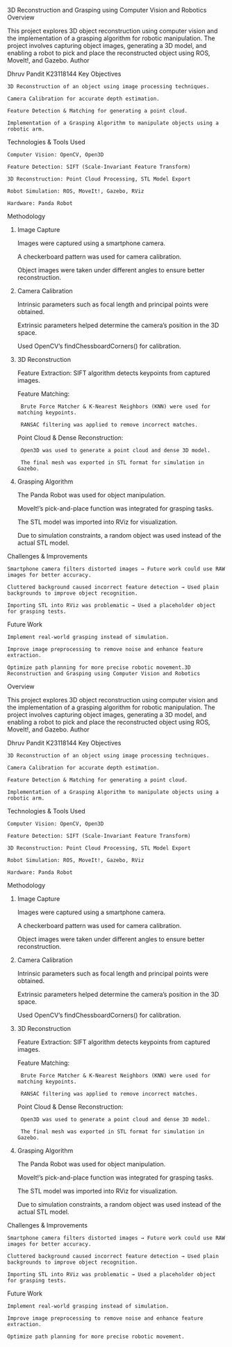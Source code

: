 3D Reconstruction and Grasping using Computer Vision and Robotics
Overview

This project explores 3D object reconstruction using computer vision and the implementation of a grasping algorithm for robotic manipulation. The project involves capturing object images, generating a 3D model, and enabling a robot to pick and place the reconstructed object using ROS, MoveIt!, and Gazebo.
Author

Dhruv Pandit
K23118144
Key Objectives

    3D Reconstruction of an object using image processing techniques.

    Camera Calibration for accurate depth estimation.

    Feature Detection & Matching for generating a point cloud.

    Implementation of a Grasping Algorithm to manipulate objects using a robotic arm.

Technologies & Tools Used

    Computer Vision: OpenCV, Open3D

    Feature Detection: SIFT (Scale-Invariant Feature Transform)

    3D Reconstruction: Point Cloud Processing, STL Model Export

    Robot Simulation: ROS, MoveIt!, Gazebo, RViz

    Hardware: Panda Robot

Methodology
1. Image Capture

    Images were captured using a smartphone camera.

    A checkerboard pattern was used for camera calibration.

    Object images were taken under different angles to ensure better reconstruction.

2. Camera Calibration

    Intrinsic parameters such as focal length and principal points were obtained.

    Extrinsic parameters helped determine the camera’s position in the 3D space.

    Used OpenCV’s findChessboardCorners() for calibration.

3. 3D Reconstruction

    Feature Extraction: SIFT algorithm detects keypoints from captured images.

    Feature Matching:

        Brute Force Matcher & K-Nearest Neighbors (KNN) were used for matching keypoints.

        RANSAC filtering was applied to remove incorrect matches.

    Point Cloud & Dense Reconstruction:

        Open3D was used to generate a point cloud and dense 3D model.

        The final mesh was exported in STL format for simulation in Gazebo.

4. Grasping Algorithm

    The Panda Robot was used for object manipulation.

    MoveIt!’s pick-and-place function was integrated for grasping tasks.

    The STL model was imported into RViz for visualization.

    Due to simulation constraints, a random object was used instead of the actual STL model.

Challenges & Improvements

    Smartphone camera filters distorted images → Future work could use RAW images for better accuracy.

    Cluttered background caused incorrect feature detection → Used plain backgrounds to improve object recognition.

    Importing STL into RViz was problematic → Used a placeholder object for grasping tests.

Future Work

    Implement real-world grasping instead of simulation.

    Improve image preprocessing to remove noise and enhance feature extraction.

    Optimize path planning for more precise robotic movement.3D Reconstruction and Grasping using Computer Vision and Robotics
Overview

This project explores 3D object reconstruction using computer vision and the implementation of a grasping algorithm for robotic manipulation. The project involves capturing object images, generating a 3D model, and enabling a robot to pick and place the reconstructed object using ROS, MoveIt!, and Gazebo.
Author

Dhruv Pandit
K23118144
Key Objectives

    3D Reconstruction of an object using image processing techniques.

    Camera Calibration for accurate depth estimation.

    Feature Detection & Matching for generating a point cloud.

    Implementation of a Grasping Algorithm to manipulate objects using a robotic arm.

Technologies & Tools Used

    Computer Vision: OpenCV, Open3D

    Feature Detection: SIFT (Scale-Invariant Feature Transform)

    3D Reconstruction: Point Cloud Processing, STL Model Export

    Robot Simulation: ROS, MoveIt!, Gazebo, RViz

    Hardware: Panda Robot

Methodology
1. Image Capture

    Images were captured using a smartphone camera.

    A checkerboard pattern was used for camera calibration.

    Object images were taken under different angles to ensure better reconstruction.

2. Camera Calibration

    Intrinsic parameters such as focal length and principal points were obtained.

    Extrinsic parameters helped determine the camera’s position in the 3D space.

    Used OpenCV’s findChessboardCorners() for calibration.

3. 3D Reconstruction

    Feature Extraction: SIFT algorithm detects keypoints from captured images.

    Feature Matching:

        Brute Force Matcher & K-Nearest Neighbors (KNN) were used for matching keypoints.

        RANSAC filtering was applied to remove incorrect matches.

    Point Cloud & Dense Reconstruction:

        Open3D was used to generate a point cloud and dense 3D model.

        The final mesh was exported in STL format for simulation in Gazebo.

4. Grasping Algorithm

    The Panda Robot was used for object manipulation.

    MoveIt!’s pick-and-place function was integrated for grasping tasks.

    The STL model was imported into RViz for visualization.

    Due to simulation constraints, a random object was used instead of the actual STL model.

Challenges & Improvements

    Smartphone camera filters distorted images → Future work could use RAW images for better accuracy.

    Cluttered background caused incorrect feature detection → Used plain backgrounds to improve object recognition.

    Importing STL into RViz was problematic → Used a placeholder object for grasping tests.

Future Work

    Implement real-world grasping instead of simulation.

    Improve image preprocessing to remove noise and enhance feature extraction.

    Optimize path planning for more precise robotic movement.
